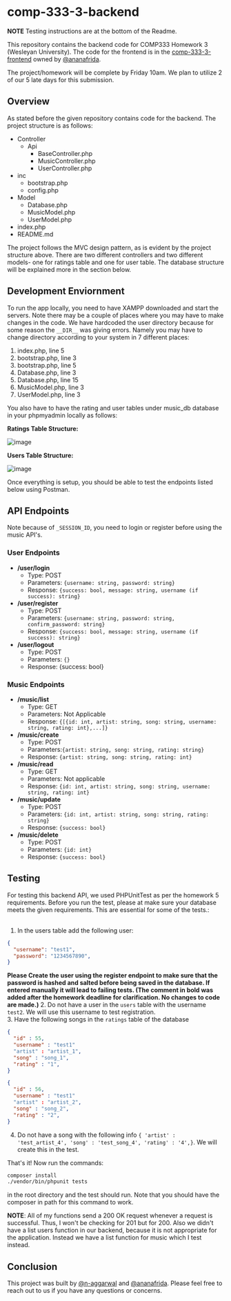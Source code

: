 # comp-333-3-backend

**NOTE** Testing instructions are at the bottom of the Readme. 

This repository contains the backend code for COMP333 Homework 3 (Wesleyan University). The code for the frontend is in the [comp-333-3-frontend](https://github.com/ananafrida/comp-333-3-frontend) owned by [@ananafrida](https://github.com/ananafrida). 

The project/homework will be complete by Friday 10am. We plan to utilize 2 of our 5 late days for this submission.<br />

## Overview

As stated before the given repository contains code for the backend. The project structure is as follows:

- Controller
  - Api
    - BaseController.php
    - MusicController.php
    - UserController.php
- inc
  - bootstrap.php
  - config.php
- Model
  - Database.php
  - MusicModel.php
  - UserModel.php
- index.php
- README.md

The project follows the MVC design pattern, as is evident by the project structure above. There are two different controllers and two different models- one for ratings table and one for user table. The database structure will be explained more in the section below.

## Development Enviornment

To run the app locally, you need to have XAMPP downloaded and start the servers. Note there may be a couple of places where you may have to make changes in the code. We have hardcoded the user directory because for some reason the `__DIR__` was giving errors. Namely you may have to change directory according to your system in 7 different places:

1. index.php, line 5
2. bootstrap.php, line 3
3. bootstrap.php, line 5
4. Database.php, line 3
5. Database.php, line 15
6. MusicModel.php, line 3
7. UserModel.php, line 3

You also have to have the rating and user tables under music_db database in your phpmyadmin locally as follows:

**Ratings Table Structure:**

![image](https://github.com/n-aggarwal/comp-333-2/assets/58756224/b9a8b364-56c1-4f16-ae13-442211c166cc)

**Users Table Structure:**

![image](https://github.com/n-aggarwal/comp-333-2/assets/58756224/1c47a09e-373c-417f-b1b7-97f57d8e9bc9)

Once everything is setup, you should be able to test the endpoints listed below using Postman.

## API Endpoints

Note because of `_SESSION_ID`, you need to login or register before using the music API's.

### User Endpoints

- **/user/login**
  - Type: POST
  - Parameters: `{username: string, password: string}`
  - Response: `{success: bool, message: string, username (if success): string}`
- **/user/register**
  - Type: POST
  - Parameters: `{username: string, password: string, confirm_password: string}`
  - Response: `{success: bool, message: string, username (if success): string}`
- **/user/logout**
  - Type: POST
  - Parameters: `{}`
  - Response:  {success: bool}

### Music Endpoints

- **/music/list**
  - Type: GET
  - Parameters: Not Applicable
  - Response: `{[{id: int, artist: string, song: string, username: string, rating: int},...]}`
- **/music/create**
  - Type: POST
  - Parameters:`{artist: string, song: string, rating: string}`
  - Response: `{artist: string, song: string, rating: int}`
- **/music/read**
  - Type: GET
  - Parameters: Not applicable
  - Response: `{id: int, artist: string, song: string, username: string, rating: int}`
- **/music/update**
  - Type: POST
  - Parameters: `{id: int, artist: string, song: string, rating: string}`
  - Response: `{success: bool}`
- **/music/delete**
  - Type: POST
  - Parameters: `{id: int}`
  - Response: `{success: bool}`


## Testing

For testing this backend API, we used PHPUnitTest as per the homework 5 requirements. Before you run the test, please at make sure your database meets the given requirements. This are essential for some of the tests.: <br />
<br />
1. In the users table add the following user:
```json
{
  "username": "test1",
  "password": "1234567890",
}
```
**Please Create the user using the register endpoint to make sure that the password is hashed and salted before being saved in the database. If entered manually it will lead to failing tests. (The comment in bold was added after the homework deadline for clarification. No changes to code are made.)**
2. Do not have a user in the `users` table with the username `test2`. We will use this username to test registration. <br />
3. Have the following songs in the `ratings` table of the database
```json
{
  "id" : 55,
  "username" : "test1"
  "artist" : "artist_1",
  "song" : "song_1",
  "rating" : "1",
}

{
  "id" : 56,
  "username" : "test1"
  "artist" : "artist_2",
  "song" : "song_2",
  "rating" : "2",
}
```
4. Do not have a song with the following info `{ 'artist' : 'test_artist_4', 'song' : 'test_song_4', 'rating' : '4',}`.  We will create this in the test.

That's it! Now run the commands: 
```bash
composer install
./vendor/bin/phpunit tests
``` 
in the root directory
and the test should run. Note that you should have the composer in path for this command to work.

**NOTE**: All of my functions send a 200 OK request whenever a request is successful. Thus, I won't be checking for 201 but for 200. Also we didn't have a list users function in our backend, because it is not appropriate for the application. Instead we have a list function for music which I test instead.

## Conclusion

This project was built by [@n-aggarwal](https://github.com/n-aggarwal) and [@ananafrida](https://github.com/ananafrida). Please feel free to reach out to us if you have any questions or concerns.
